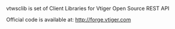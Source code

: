 vtwsclib is set of Client Libraries for Vtiger Open Source REST API

Official code is available at: http://forge.vtiger.com
